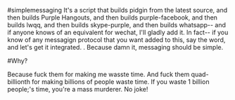 #simplemessaging
It's a script that builds pidgin from the latest source, and then builds Purple Hangouts, and then builds purple-facebook, and then builds lwqq, and then builds skype-purple, and then builds whatsapp-- and if anyone knows of an equivalent for wechat, I'll gladly add it.  In fact-- if you know of any messagign protocol that you want added to this, say the word, and let's get it integrated. .  Because damn it, messaging should be simple. 


#Why?

Because fuck them for making me wasste time.  And fuck them quad-billionth for making billions of people waste time.  If you waste 1 billion people;'s time, you're a mass murderer.  No joke!
